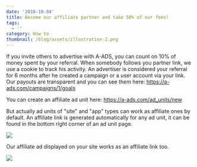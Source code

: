 ```yaml
---
date: '2018-10-04'
title: Become our affiliate partner and take 50% of our fees!
tags:
  - ''
category: How to
thumbnail: /blog/assets/illustration-2.png
---
```

If you invite others to advertise with A-ADS, you can count on 10% of money spent by your referral. When somebody follows you partner link, we use a cookie to track his activity. An advertiser is considered your referral for 6 months after he created a campaign or a user account via your link. Our payouts are transparent and you can see them here: <https://a-ads.com/campaigns/1/goals>

You can create an affiliate ad unit here: <https://a-ads.com/ad_units/new>

But actually ad units of "site" and "app" types can work as affiliate ones by default. An affiliate link is generated automatically for any ad unit, it can be found in the bottom right corner of an ad unit page. 

![](/blog/assets/screenshot-2-.png)

Our affiliate ad displayed on your site works as an affiliate link too.

![](/blog/assets/screenshot-3-.png)
